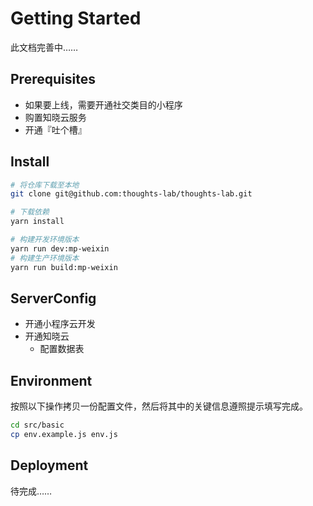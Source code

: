# Getting Started

此文档完善中……

## Prerequisites

- 如果要上线，需要开通社交类目的小程序
- 购置知晓云服务
- 开通『吐个槽』

## Install

```bash
# 将仓库下载至本地
git clone git@github.com:thoughts-lab/thoughts-lab.git

# 下载依赖
yarn install

# 构建开发环境版本
yarn run dev:mp-weixin
# 构建生产环境版本
yarn run build:mp-weixin
```

## ServerConfig

- 开通小程序云开发
- 开通知晓云
  - 配置数据表

## Environment

按照以下操作拷贝一份配置文件，然后将其中的关键信息遵照提示填写完成。

```bash
cd src/basic
cp env.example.js env.js
```

## Deployment

待完成……
